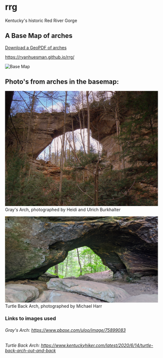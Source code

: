 # rrg
Kentucky's historic Red River Gorge

## A Base Map of arches

[Download a GeoPDF of arches](basemap/Layout.pdf)

https://ryanhuesman.github.io/rrg/

![Base Map](images\BaseMap.jpg)

## Photo's from arches in the basemap:

![Gray's Arch](images/graysArch.jpg)
Gray's Arch, photographed by Heidi and Ulrich Burkhalter

![Turtle Back Arch](images/turtleBackArch.jpg)
Turtle Back Arch, photographed by Michael Harr



### Links to images used
###### Gray's Arch: https://www.pbase.com/uloo/image/75899083
###### Turtle Back Arch: https://www.kentuckyhiker.com/latest/2020/6/14/turtle-back-arch-out-and-back

